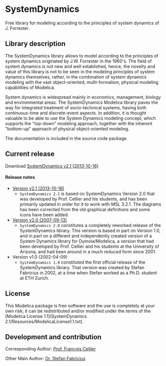# SystemDynamics
Free library for modeling according to the principles of system dynamics of J. Forrester.

## Library description

The SystemDynamics library allows to model according to the principles of system dynamics originated by J.W. Forrester in the 1960's. The field of system dynamics is not new and well established, hence, the novelty and value of this library is not to be seen in the modeling principles of system dynamics themselves, rather, in the combination of system dynamics modeling with the vast object-oriented, multi-formalism, physical modeling capabilities of Modelica.

System dynamics is widespread mainly in economics, management, biology and environmental areas. The SystemDynamics Modelica library paves the way for integrated treatment of socio-technical systems, having both continuous-time and discrete-event aspects. In addition, it is thought valuable to be able to use the System Dynamics modeling concept, which supports the "top-down" modeling approach, together with the inherent "bottom-up" approach of physical object-oriented modeling.

The documentation is included in the source code package.

## Current release

Download [SystemDynamics v2.1 (2013-10-16)](../../archive/v2.1.zip)

#### Release notes
* [Version v2.1 (2013-10-16)](../../archive/v2.1.zip)
  * `SystemDynamics 2.1` is based on SystemDynamics Version 2.0 that was developed by Prof. Cellier and his students, and has been primarily updated in order for it to work with MSL 3.2.1. The diagrams has been corrected from the old graphical definitions and some icons have been added.
* [Version v2.0 (2007-09-13)](../../archive/v2.0.zip)
  * `SystemDynamics 2.0` constitutes a completely reworked release of the SystemDynamics library. This version is based in part on Version 1.0, and in part on a different and independently created version of a System Dynamics library for Dymola/Modelica, a version that had been developed by Prof. Cellier and his students at the University of Arizona, and had been around in a much reduced form since 2001.
* Version v1.0 (2002-04-09)
  * `SystemDynamics 1.0` constituted the first official release of the SystemDynamics library. That version was created by Stefan Fabricius in 2002, at a time when Stefan worked as a Ph.D. student at ETH Zurich.

## License

This Modelica package is free software and the use is completely at your own risk;
it can be redistributed and/or modified under the terms of the [Modelica License 1.1](SystemDynamics 2.1/Resources/ModelicaLicense1.1.txt).

## Development and contribution

Corresponding Author: [Prof. Fran&ccedil;ois Cellier](http://www.inf.ethz.ch/personal/fcellier/)

Other Main Author: [Dr. Stefan Fabricius](mailto:stefan.fabricius@promasim.ch)
